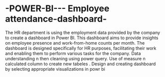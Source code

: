 # -POWER-BI--- Employee attendance-dashboard-
The HR department is using the employment data provided by the company to create a dashboard in Power BI. This dashboard aims to provide insights on employee presence and work-from-home counts per month. The dashboard is designed specifically for HR purposes, facilitating their work and enabling them to perform various tasks for the company.
Data understanding n then cleaning using power query. Use of measure n calculated column to  create new tabeles  . Design and creating dashboard by selecting appropriate visualizations in powr bi
